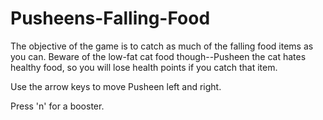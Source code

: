 # Pusheens-Falling-Food

The objective of the game is to catch as much of the falling food items as
you can. Beware of the low-fat cat food though--Pusheen the cat hates healthy food, so you will lose health points if you catch that item.

Use the arrow keys to move Pusheen left and right.

Press 'n' for a booster.
